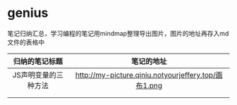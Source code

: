 # genius
笔记归纳汇总，学习编程的笔记用mindmap整理导出图片，图片的地址再存入md文件的表格中

|    归纳的笔记标题    |                      笔记的地址                       |
| :------------------: | :---------------------------------------------------: |
| JS声明变量的三种方法 | http://my-picture.qiniu.notyourjeffery.top/画布1.png |
|                      |                                                       |
|                      |                                                       |

